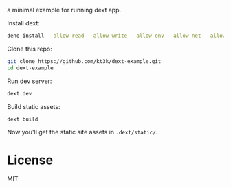 a minimal example for running dext app.

Install dext:

```sh
deno install --allow-read --allow-write --allow-env --allow-net --allow-run --unstable -f -n dext https://deno.land/x/dext@0.10.1/cli.ts
```

Clone this repo:

```sh
git clone https://github.com/kt3k/dext-example.git
cd dext-example
```

Run dev server:

```sh
dext dev
```

Build static assets:

```sh
dext build
```

Now you'll get the static site assets in `.dext/static/`.

# License

MIT
